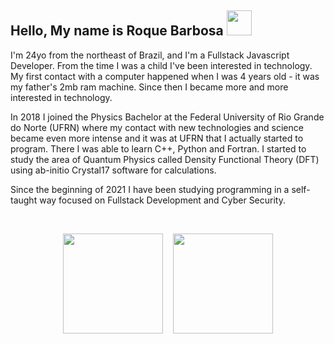 ## Hello, My name is Roque Barbosa <img src="https://raw.githubusercontent.com/iampavangandhi/iampavangandhi/master/gifs/Hi.gif" height="40em">

I'm 24yo from the northeast of Brazil, and I'm a Fullstack Javascript Developer. From the time I was a child I've been interested in technology. My first contact with a computer happened when I was 4 years old - it was my father's 2mb ram machine. Since then I became more and more interested in technology.

In 2018 I joined the Physics Bachelor at the Federal University of Rio Grande do Norte (UFRN) where my contact with new technologies and science became even more intense and it was at UFRN that I actually started to program. There I was able to learn C++, Python and Fortran. I started to study the area of Quantum Physics called Density Functional Theory (DFT) using ab-initio Crystal17 software for calculations.

Since the beginning of 2021 I have been studying programming in a self-taught way focused on Fullstack Development and Cyber Security.


</br>
<p align="center">
<a ref="https://github.com/roque-barbosa">
<img height="160" src="https://github-readme-stats.vercel.app/api?username=roque-barbosa&count_private=true&show_icons=true&theme=tokyonight"/>
&nbsp;&nbsp;
<img height="160" src="https://github-readme-stats.vercel.app/api/top-langs/?username=roque-barbosa&layout=compact&langs_count=16&theme=tokyonight"/>
</a>
</p>
